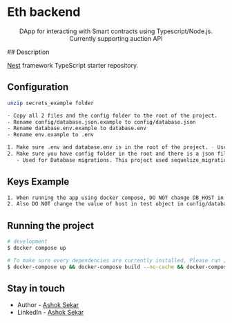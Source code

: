 <p align="center">
  <h1>Eth backend</h1>
</p>

  <p align="center">DApp for interacting with Smart contracts using Typescript/Node.js. Currently supporting auction API</p>
## Description

[Nest](https://github.com/nestjs/nest) framework TypeScript starter repository.

## Configuration

```bash
unzip secrets_example folder

- Copy all 2 files and the config folder to the root of the project.
- Rename config/database.json.example to config/database.json
- Rename database.env.example to database.env
- Rename env.example to .env

1. Make sure .env and database.env is in the root of the project. - Used for secrets for app and database
2. Make sure you have config folder in the root and there is a json file inside that named database.json
   - Used for Database migrations. This project used sequelize_migrations 

```

## Keys Example

```bash
1. When running the app using docker compose, DO NOT change DB_HOST in config/database.json, since app runs via docker needs it to be postgres.
2. Also DO NOT change the value of host in test object in config/database.json, 

```


## Running the project

```bash
# development
$ docker compose up

# To make sure every dependencies are currently installed, Please run ;)
$ docker-compose up && docker-compose build --no-cache && docker-compose up

```


## Stay in touch

- Author - [Ashok Sekar](https://ashoksekar.com)
- LinkedIn - [Ashok Sekar](https://www.linkedin.com/in/imashok02)

